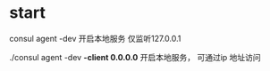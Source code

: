# start

&#x20;consul agent -dev  开启本地服务 仅监听127.0.0.1

&#x20;./consul agent -dev  **-client 0.0.0.0**  开启本地服务， 可通过ip 地址访问
